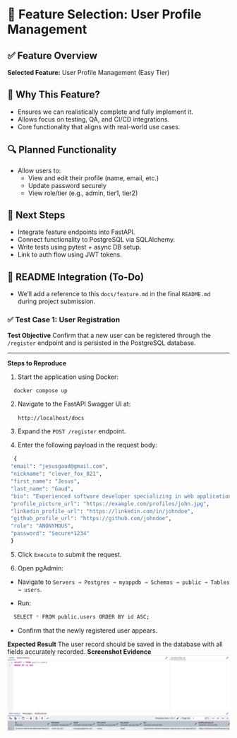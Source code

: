 # 📌 Feature Selection: User Profile Management

## ✅ Feature Overview
**Selected Feature:** User Profile Management (Easy Tier)

## 📘 Why This Feature?
- Ensures we can realistically complete and fully implement it.
- Allows focus on testing, QA, and CI/CD integrations.
- Core functionality that aligns with real-world use cases.

## 🔍 Planned Functionality
- Allow users to:
  - View and edit their profile (name, email, etc.)
  - Update password securely
  - View role/tier (e.g., admin, tier1, tier2)

## 🧠 Next Steps
- Integrate feature endpoints into FastAPI.
- Connect functionality to PostgreSQL via SQLAlchemy.
- Write tests using pytest + async DB setup.
- Link to auth flow using JWT tokens.

## 🔗 README Integration (To-Do)
- We’ll add a reference to this `docs/feature.md` in the final `README.md` during project submission.


### ✅ Test Case 1: User Registration

**Test Objective**
Confirm that a new user can be registered through the `/register` endpoint and is persisted in the PostgreSQL database.

---

**Steps to Reproduce**
1. Start the application using Docker:
 ```sh
   docker compose up
```

2. Navigate to the FastAPI Swagger UI at:

   `http://localhost/docs`

3. Expand the  `POST /register` endpoint.

4. Enter the following payload in the request body:
 ```sh
   {
  "email": "jesusgaud@gmail.com",
  "nickname": "clever_fox_821",
  "first_name": "Jesus",
  "last_name": "Gaud",
  "bio": "Experienced software developer specializing in web applications.",
  "profile_picture_url": "https://example.com/profiles/john.jpg",
  "linkedin_profile_url": "https://linkedin.com/in/johndoe",
  "github_profile_url": "https://github.com/johndoe",
  "role": "ANONYMOUS",
  "password": "Secure*1234"
  }
```
5. Click `Execute` to submit the request.

6. Open pgAdmin:
- Navigate to `Servers → Postgres → myappdb → Schemas → public → Tables → users`.

- Run:
 ```sh
   SELECT * FROM public.users ORDER BY id ASC;
```
- Confirm that the newly registered user appears.

**Expected Result**
The user record should be saved in the database with all fields accurately recorded.
**Screenshot Evidence**
![User Successfully Registered](docs/screenshots/user-registration-success.png)
